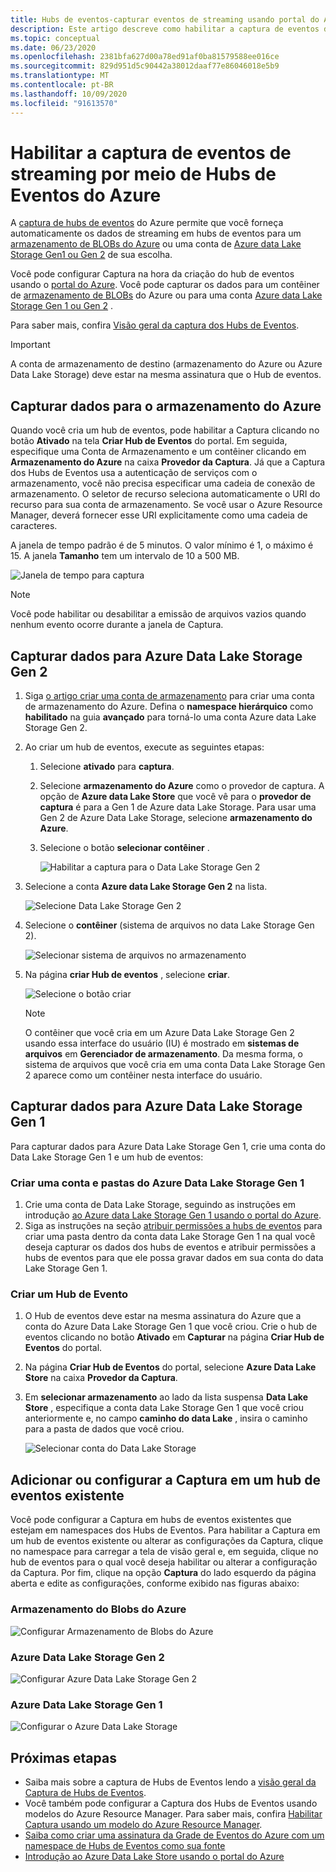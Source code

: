 ```yaml
---
title: Hubs de eventos-capturar eventos de streaming usando portal do Azure
description: Este artigo descreve como habilitar a captura de eventos de streaming por meio de Hubs de Eventos do Azure usando o portal do Azure.
ms.topic: conceptual
ms.date: 06/23/2020
ms.openlocfilehash: 2381bfa627d00a78ed91af0ba81579588ee016ce
ms.sourcegitcommit: 829d951d5c90442a38012daaf77e86046018e5b9
ms.translationtype: MT
ms.contentlocale: pt-BR
ms.lasthandoff: 10/09/2020
ms.locfileid: "91613570"
---
```

# <a name="enable-capturing-of-events-streaming-through-azure-event-hubs"></a>Habilitar a captura de eventos de streaming por meio de Hubs de Eventos do Azure

A [captura de hubs de eventos][capture-overview] do Azure permite que você forneça automaticamente os dados de streaming em hubs de eventos para um [armazenamento de BLOBs do Azure](https://azure.microsoft.com/services/storage/blobs/) ou uma conta de [Azure data Lake Storage Gen1 ou Gen 2](https://azure.microsoft.com/services/data-lake-store/) de sua escolha.

Você pode configurar Captura na hora da criação do hub de eventos usando o [portal do Azure](https://portal.azure.com). Você pode capturar os dados para um contêiner de [armazenamento de BLOBs](https://azure.microsoft.com/services/storage/blobs/) do Azure ou para uma conta [Azure data Lake Storage Gen 1 ou Gen 2](https://azure.microsoft.com/services/data-lake-store/) .

Para saber mais, confira [Visão geral da captura dos Hubs de Eventos][capture-overview].

> [!IMPORTANT]
> A conta de armazenamento de destino (armazenamento do Azure ou Azure Data Lake Storage) deve estar na mesma assinatura que o Hub de eventos.

## <a name="capture-data-to-azure-storage"></a>Capturar dados para o armazenamento do Azure

Quando você cria um hub de eventos, pode habilitar a Captura clicando no botão **Ativado** na tela **Criar Hub de Eventos** do portal. Em seguida, especifique uma Conta de Armazenamento e um contêiner clicando em **Armazenamento do Azure** na caixa **Provedor da Captura**. Já que a Captura dos Hubs de Eventos usa a autenticação de serviços com o armazenamento, você não precisa especificar uma cadeia de conexão de armazenamento. O seletor de recurso seleciona automaticamente o URI do recurso para sua conta de armazenamento. Se você usar o Azure Resource Manager, deverá fornecer esse URI explicitamente como uma cadeia de caracteres.

A janela de tempo padrão é de 5 minutos. O valor mínimo é 1, o máximo é 15. A janela **Tamanho** tem um intervalo de 10 a 500 MB.

![Janela de tempo para captura][1]

> [!NOTE]
> Você pode habilitar ou desabilitar a emissão de arquivos vazios quando nenhum evento ocorre durante a janela de Captura. 

## <a name="capture-data-to-azure-data-lake-storage-gen-2"></a>Capturar dados para Azure Data Lake Storage Gen 2 

1. Siga [o artigo criar uma conta de armazenamento](../storage/common/storage-account-create.md?tabs=azure-portal#create-a-storage-account) para criar uma conta de armazenamento do Azure. Defina o **namespace hierárquico** como **habilitado** na guia **avançado** para torná-lo uma conta Azure data Lake Storage Gen 2.
2. Ao criar um hub de eventos, execute as seguintes etapas: 

    1. Selecione **ativado** para **captura**. 
    2. Selecione **armazenamento do Azure** como o provedor de captura. A opção de **Azure data Lake Store** que você vê para o **provedor de captura** é para a Gen 1 de Azure data Lake Storage. Para usar uma Gen 2 de Azure Data Lake Storage, selecione **armazenamento do Azure**.
    2. Selecione o botão **selecionar contêiner** . 

        ![Habilitar a captura para o Data Lake Storage Gen 2](./media/event-hubs-capture-enable-through-portal/data-lake-storage-gen2.png)
3. Selecione a conta **Azure data Lake Storage Gen 2** na lista. 

    ![Selecione Data Lake Storage Gen 2](./media/event-hubs-capture-enable-through-portal/select-data-lake-storage-gen2.png)
4. Selecione o **contêiner** (sistema de arquivos no data Lake Storage Gen 2).

    ![Selecionar sistema de arquivos no armazenamento](./media/event-hubs-capture-enable-through-portal/select-file-system-data-lake-storage.png)
5. Na página **criar Hub de eventos** , selecione **criar**. 

    ![Selecione o botão criar](./media/event-hubs-capture-enable-through-portal/create-event-hub-data-lake-storage.png)

    > [!NOTE]
    > O contêiner que você cria em um Azure Data Lake Storage Gen 2 usando essa interface do usuário (IU) é mostrado em **sistemas de arquivos** em **Gerenciador de armazenamento**. Da mesma forma, o sistema de arquivos que você cria em uma conta Data Lake Storage Gen 2 aparece como um contêiner nesta interface do usuário. 


## <a name="capture-data-to-azure-data-lake-storage-gen-1"></a>Capturar dados para Azure Data Lake Storage Gen 1 

Para capturar dados para Azure Data Lake Storage Gen 1, crie uma conta do Data Lake Storage Gen 1 e um hub de eventos:

### <a name="create-an-azure-data-lake-storage-gen-1-account-and-folders"></a>Criar uma conta e pastas do Azure Data Lake Storage Gen 1

1. Crie uma conta de Data Lake Storage, seguindo as instruções em introdução [ao Azure data Lake Storage Gen 1 usando o portal do Azure](../data-lake-store/data-lake-store-get-started-portal.md).
2. Siga as instruções na seção [atribuir permissões a hubs de eventos](../data-lake-store/data-lake-store-archive-eventhub-capture.md#assign-permissions-to-event-hubs) para criar uma pasta dentro da conta data Lake Storage Gen 1 na qual você deseja capturar os dados dos hubs de eventos e atribuir permissões a hubs de eventos para que ele possa gravar dados em sua conta do data Lake Storage Gen 1.  


### <a name="create-an-event-hub"></a>Criar um Hub de Evento

1. O Hub de eventos deve estar na mesma assinatura do Azure que a conta do Azure Data Lake Storage Gen 1 que você criou. Crie o hub de eventos clicando no botão **Ativado** em **Capturar** na página **Criar Hub de Eventos** do portal. 
2. Na página **Criar Hub de Eventos** do portal, selecione **Azure Data Lake Store** na caixa **Provedor da Captura**.
3. Em **selecionar armazenamento** ao lado da lista suspensa **Data Lake Store** , especifique a conta data Lake Storage Gen 1 que você criou anteriormente e, no campo **caminho do data Lake** , insira o caminho para a pasta de dados que você criou.

    ![Selecionar conta do Data Lake Storage][3]


## <a name="add-or-configure-capture-on-an-existing-event-hub"></a>Adicionar ou configurar a Captura em um hub de eventos existente

Você pode configurar a Captura em hubs de eventos existentes que estejam em namespaces dos Hubs de Eventos. Para habilitar a Captura em um hub de eventos existente ou alterar as configurações da Captura, clique no namespace para carregar a tela de visão geral e, em seguida, clique no hub de eventos para o qual você deseja habilitar ou alterar a configuração da Captura. Por fim, clique na opção **Captura** do lado esquerdo da página aberta e edite as configurações, conforme exibido nas figuras abaixo:

### <a name="azure-blob-storage"></a>Armazenamento do Blobs do Azure

![Configurar Armazenamento de Blobs do Azure][2]

### <a name="azure-data-lake-storage-gen-2"></a>Azure Data Lake Storage Gen 2

![Configurar Azure Data Lake Storage Gen 2](./media/event-hubs-capture-enable-through-portal/configure-data-lake-storage-gen2.png)

### <a name="azure-data-lake-storage-gen-1"></a>Azure Data Lake Storage Gen 1 

![Configurar o Azure Data Lake Storage][4]

[1]: ./media/event-hubs-capture-enable-through-portal/event-hubs-capture1.png
[2]: ./media/event-hubs-capture-enable-through-portal/event-hubs-capture2.png
[3]: ./media/event-hubs-capture-enable-through-portal/event-hubs-capture3.png
[4]: ./media/event-hubs-capture-enable-through-portal/event-hubs-capture4.png

## <a name="next-steps"></a>Próximas etapas

- Saiba mais sobre a captura de Hubs de Eventos lendo a [visão geral da Captura de Hubs de Eventos][capture-overview].
- Você também pode configurar a Captura dos Hubs de Eventos usando modelos do Azure Resource Manager. Para saber mais, confira [Habilitar Captura usando um modelo do Azure Resource Manager](event-hubs-resource-manager-namespace-event-hub-enable-capture.md).
- [Saiba como criar uma assinatura da Grade de Eventos do Azure com um namespace de Hubs de Eventos como sua fonte](store-captured-data-data-warehouse.md)
- [Introdução ao Azure Data Lake Store usando o portal do Azure](../data-lake-store/data-lake-store-get-started-portal.md)

[capture-overview]: event-hubs-capture-overview.md
